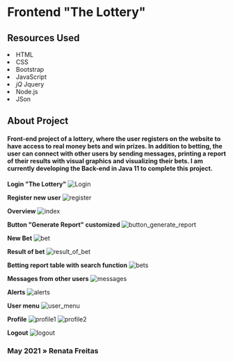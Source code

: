 <h1>Frontend "The Lottery"</h1>

<h2>Resources Used</h2>

<li><i class="fab fa-html5" aria-hidden="true"></i> HTML</a></li>
<li><i class="fab fa-css3-alt" aria-hidden="true"></i> CSS</a></li>
<li><i class="fab fa-bootstrap" aria-hidden="true"></i> Bootstrap</a></li>
<li><i class="fab fa-js" aria-hidden="true"></i> JavaScript</a></li>
<li><i class="custom">jQ</i> Jquery</a></li>
<li><i class="fab fa-node-js"></i> Node.js</a></li>
 <li><i class="far fa-circle"></i> JSon</a></li>

<h2>About Project</h2>

<h4>Front-end project of a lottery, where the user registers on the website to have access to real money bets and win prizes. In addition to betting, the user can connect with other users by sending messages, printing a report of their results with visual graphics and visualizing their bets. I am currently developing the Back-end in Java 11 to complete this project.</h4>

**Login "The Lottery"**
![Login](https://user-images.githubusercontent.com/79333175/118897605-8b1def00-b902-11eb-9399-4fa7636083d1.jpg)


**Register new user**
![register](https://user-images.githubusercontent.com/79333175/118897631-9cff9200-b902-11eb-9156-e64616b10d02.jpg)


**Overview**
![index](https://user-images.githubusercontent.com/79333175/118897673-b1438f00-b902-11eb-9f8d-e89bbd2acedb.jpg)


**Button "Generate Report" customized**
![button_generate_report](https://user-images.githubusercontent.com/79333175/118897688-b6084300-b902-11eb-946e-c538b27dd19e.jpg)


**New Bet**
![bet](https://user-images.githubusercontent.com/79333175/118897715-c4eef580-b902-11eb-99c6-95b7b44ab674.jpg)


**Result of bet**
![result_of_bet](https://user-images.githubusercontent.com/79333175/118897739-cf10f400-b902-11eb-881a-636cc9f04820.jpg)


**Betting report table with search function**
![bets](https://user-images.githubusercontent.com/79333175/118897757-d932f280-b902-11eb-9515-d36d657f30fa.jpg)


**Messages from other users**
![messages](https://user-images.githubusercontent.com/79333175/118897771-de903d00-b902-11eb-9591-c9207c9db22c.jpg)


**Alerts**
![alerts](https://user-images.githubusercontent.com/79333175/118897793-e5b74b00-b902-11eb-937c-b7a2b7bd1677.jpg)


**User menu**
![user_menu](https://user-images.githubusercontent.com/79333175/118897799-ec45c280-b902-11eb-8ad1-f0f4a8b8a292.jpg)


**Profile**
![profile1](https://user-images.githubusercontent.com/79333175/118897813-f5369400-b902-11eb-9823-5999a7f2c14b.jpg)
![profile2](https://user-images.githubusercontent.com/79333175/118897825-fff12900-b902-11eb-83c7-99f3f21779f9.jpg)


**Logout**
![logout](https://user-images.githubusercontent.com/79333175/118897851-0c758180-b903-11eb-88f7-210c5c3feb44.jpg)



<h3>May 2021 » Renata Freitas</h3>
